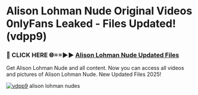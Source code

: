 # Alison Lohman Nude Original Videos 0nlyFans Leaked - Files Updated! (vdpp9)

<h3>🔴 CLICK HERE 🌐==►► <a href="https://tinyurl.com/yrmya6cz" rel="nofollow">Alison Lohman Nude Updated Files</a></h3>

Get Alison Lohman Nude and all content. Now you can access all videos and pictures of Alison Lohman Nude. New Updated Files 2025!

[![vdpp9](https://i.imgur.com/FMdXYCs.gif)](https://tinyurl.com/yrmya6cz)
alison lohman nudes